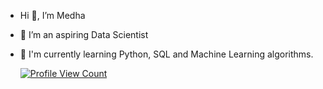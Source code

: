- Hi 👋, I’m Medha
- 👀 I’m an aspiring Data Scientist
- 🌱 I'm currently learning Python, SQL and Machine Learning algorithms.

  [![Profile View Count](https://hits.dwyl.com/MedhaRanga/README.me.svg?style=flat-square)](http://hits.dwyl.com/MedhaRanga/README.me)

<!---
Medha is a ✨ special ✨ repository because its `README.md` (this file) appears on your GitHub profile.
You can click the Preview link to take a look at your changes.
--->
